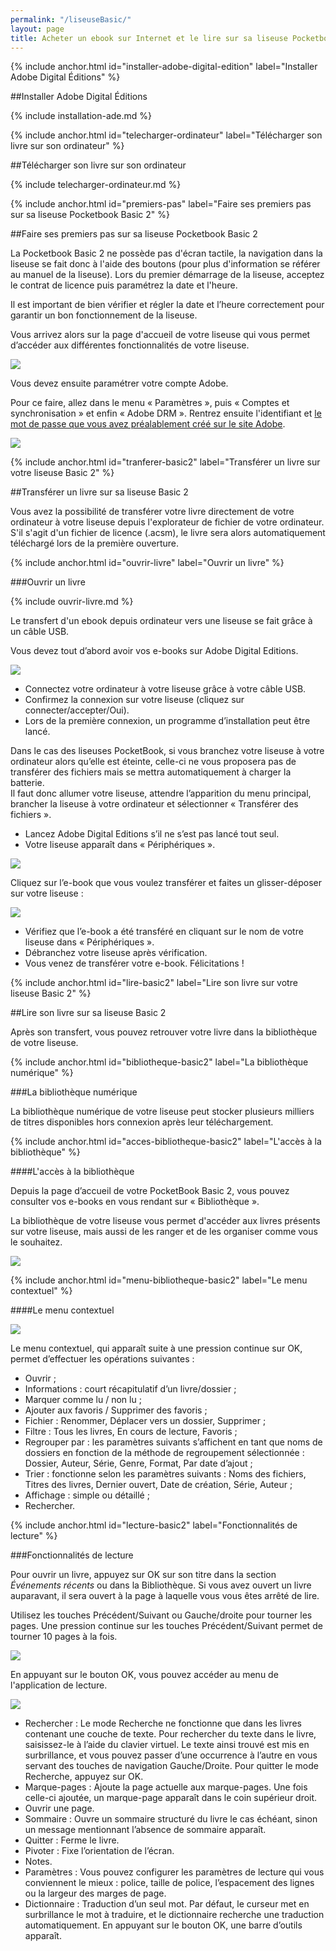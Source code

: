 ```yaml
---
permalink: "/liseuseBasic/"
layout: page
title: Acheter un ebook sur Internet et le lire sur sa liseuse Pocketbook Basic 2
---
```


{% include anchor.html id="installer-adobe-digital-edition" label="Installer Adobe Digital Éditions" %}

##Installer Adobe Digital Éditions

{% include installation-ade.md %}

{% include anchor.html id="telecharger-ordinateur" label="Télécharger son livre sur son ordinateur" %}

##Télécharger son livre sur son ordinateur

{% include telecharger-ordinateur.md %}

{% include anchor.html id="premiers-pas" label="Faire ses premiers pas sur sa liseuse Pocketbook Basic 2" %}

##Faire ses premiers pas sur sa liseuse Pocketbook Basic 2

La Pocketbook Basic 2 ne possède pas d'écran tactile, la navigation dans la liseuse se fait donc à l'aide des boutons (pour plus d'information se référer au manuel de la liseuse). Lors du premier démarrage de la liseuse, acceptez le contrat de licence puis paramétrez la date et l'heure.

<p class="warningtip">Il est important de bien vérifier et régler la date et l’heure correctement pour garantir un bon fonctionnement de la liseuse.</p>

Vous arrivez alors sur la page d'accueil de votre liseuse qui vous permet d’accéder aux différentes fonctionnalités de votre liseuse.

![](/images/support-basic2-1.jpg)

Vous devez ensuite paramétrer votre compte Adobe.

Pour ce faire, allez dans le menu « Paramètres », puis « Comptes et synchronisation » et enfin « Adobe DRM ». Rentrez ensuite l'identifiant et [le mot de passe que vous avez préalablement créé sur le site Adobe](/web-basic2/#creation-compte-Adobe).

![](/images/support-basic2-2.jpg)

{% include anchor.html id="tranferer-basic2" label="Transférer un livre sur votre liseuse Basic 2" %}

##Transférer un livre sur sa liseuse Basic 2

<p class="protip">
    Vous avez la possibilité de transférer votre livre directement de votre ordinateur à votre liseuse depuis l'explorateur de fichier de votre ordinateur.<br />
    S'il s'agit d'un fichier de licence (.acsm), le livre sera alors automatiquement téléchargé lors de la première ouverture.
</p>

{% include anchor.html id="ouvrir-livre" label="Ouvrir un livre" %}

###Ouvrir un livre

{% include ouvrir-livre.md %}

Le transfert d'un ebook depuis ordinateur vers une liseuse se fait grâce à un câble USB.

Vous devez tout d’abord avoir vos e-books sur Adobe Digital Editions.

![](/images/transferer-ordinateur-liseuse-1.png)

* Connectez votre ordinateur à votre liseuse grâce à votre câble USB.
* Confirmez la connexion sur votre liseuse (cliquez sur connecter/accepter/Oui).
* Lors de la première connexion, un programme d’installation peut être lancé.

<p class="warningtip">
    Dans le cas des liseuses PocketBook, si vous branchez votre liseuse à votre ordinateur alors qu’elle est éteinte, celle-ci ne vous proposera pas de transférer des fichiers mais se mettra automatiquement à charger la batterie.<br />
    Il faut donc allumer votre liseuse, attendre l’apparition du menu principal, brancher la liseuse à votre ordinateur et sélectionner « Transférer des fichiers ».
</p>

* Lancez Adobe Digital Editions s’il ne s’est pas lancé tout seul. 
* Votre liseuse apparaît dans « Périphériques ». 

![](/images/transferer-ordinateur-liseuse-2.png)

Cliquez sur l’e-book que vous voulez transférer et faites un glisser-déposer sur votre liseuse : 

![](/images/transferer-ordinateur-liseuse-3.png)

* Vérifiez que l’e-book a été transféré en cliquant sur le nom de votre liseuse dans « Périphériques ». 
* Débranchez votre liseuse après vérification. 
* Vous venez de transférer votre e-book. Félicitations ! 

{% include anchor.html id="lire-basic2" label="Lire son livre sur votre liseuse Basic 2" %}

##Lire son livre sur sa liseuse Basic 2

Après son transfert, vous pouvez retrouver votre livre dans la bibliothèque de votre liseuse.

{% include anchor.html id="bibliotheque-basic2" label="La bibliothèque numérique" %}

###La bibliothèque numérique

La bibliothèque numérique de votre liseuse peut stocker plusieurs milliers de titres disponibles hors connexion après leur téléchargement.

{% include anchor.html id="acces-bibliotheque-basic2" label="L'accès à la bibliothèque" %}

####L'accès à la bibliothèque

Depuis la page d’accueil de votre PocketBook Basic 2, vous pouvez consulter vos e-books en vous rendant sur « Bibliothèque ».

La bibliothèque de votre liseuse vous permet d'accéder aux livres présents sur votre liseuse, mais aussi de les ranger et de les organiser comme vous le souhaitez.

![](/images/support-basic2-3.jpg)

{% include anchor.html id="menu-bibliotheque-basic2" label="Le menu contextuel" %}

####Le menu contextuel

![](/images/support-basic2-4.jpg)

Le menu contextuel, qui apparaît suite à une pression continue sur OK, permet d’effectuer les opérations suivantes :

* Ouvrir ;
* Informations : court récapitulatif d’un livre/dossier ; 
* Marquer comme lu / non lu ; 
* Ajouter aux favoris / Supprimer des favoris ; 
* Fichier : Renommer, Déplacer vers un dossier, Supprimer ;
* Filtre : Tous les livres, En cours de lecture, Favoris ;
* Regrouper par : les paramètres suivants s’affichent en tant que noms de dossiers en fonction de la méthode de regroupement sélectionnée : Dossier, Auteur, Série, Genre, Format, Par date d’ajout ;
* Trier : fonctionne selon les paramètres suivants : Noms des fichiers, Titres des livres, Dernier ouvert, Date de création, Série, Auteur ;
* Affichage : simple ou détaillé ;
* Rechercher.

{% include anchor.html id="lecture-basic2" label="Fonctionnalités de lecture" %}

###Fonctionnalités de lecture

Pour ouvrir un livre, appuyez sur OK sur son titre dans la section _Événements récents_ ou dans la Bibliothèque. Si vous avez ouvert un livre auparavant, il sera ouvert à la page à laquelle vous vous êtes arrêté de lire.

Utilisez les touches Précédent/Suivant ou Gauche/droite pour tourner les pages. Une pression continue sur les touches Précédent/Suivant permet de tourner 10 pages à la fois.

![](/images/support-basic2-5.jpg)

En appuyant sur le bouton OK, vous pouvez accéder au menu de l'application de lecture.

![](/images/support-basic2-6.jpg)

* Rechercher : Le mode Recherche ne fonctionne que dans les livres contenant une couche de texte. Pour rechercher du texte dans le livre, saisissez-le à l’aide du clavier virtuel. Le texte ainsi trouvé est mis en surbrillance, et vous pouvez passer d’une occurrence à l’autre en vous servant des touches de navigation Gauche/Droite. Pour quitter le mode Recherche, appuyez sur OK. 
* Marque-pages : Ajoute la page actuelle aux marque-pages. Une fois celle-ci ajoutée, un marque-page apparaît dans le coin supérieur droit. 
* Ouvrir une page.
* Sommaire : Ouvre un sommaire structuré du livre le cas échéant, sinon un message mentionnant l’absence de sommaire apparaît.
* Quitter : Ferme le livre.
* Pivoter : Fixe l’orientation de l’écran.
* Notes.
* Paramètres : Vous pouvez configurer les paramètres de lecture qui vous conviennent le mieux : police, taille de police, l’espacement des lignes ou la largeur des marges de page.
* Dictionnaire : Traduction d’un seul mot. Par défaut, le curseur met en surbrillance le mot à traduire, et le dictionnaire recherche une traduction automatiquement. En appuyant sur le bouton OK, une barre d’outils apparaît.

